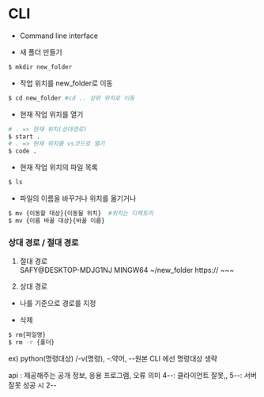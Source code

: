 # CLI
- Command line interface

- 새 폴더 만들기
```bash
$ mkdir new_folder
```

- 작업 위치를 new_folder로 이동
```bash
$ cd new_folder #cd .. 상위 위치로 이동
```

- 현재 작업 위치를 열기
```bash
# . => 현재 위치(상대경로)
$ start .
# . => 현재 위치를 vs코드로 열기
$ code .
```

- 현재 작업 위치의 파일 목록
```bash
$ ls

```

- 파일의 이름을 바꾸거나 위치를 옮기거나
```bash
$ mv {이동할 대상}{이동될 위치}  #위치는 디렉토리
$ mv {이름 바꿀 대상}{바꿀 이름}
```

### 상대 경로 / 절대 경로
1. 절대 경로     
SAFY@DESKTOP-MDJG1NJ MINGW64 ~/new_folder
https:// ~~~

2. 상대 경로
- 나를 기준으로 경로를 지정

- 삭제
```bash
$ rm{파일명}
$ rm -r {폴더}
```
ex) python(명령대상) /-v(명령), -:약어, --원본
CLI 에선 명령대상 생략

api : 제공해주는 공개 정보, 응용 프로그램, 
오류 의미 4--: 클라이언트 잘못,, 5--: 서버 잘못
성공 시 2--
